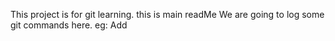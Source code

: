 This project is for git learning.
this is main readMe
We are going to log some git commands here. eg: Add
